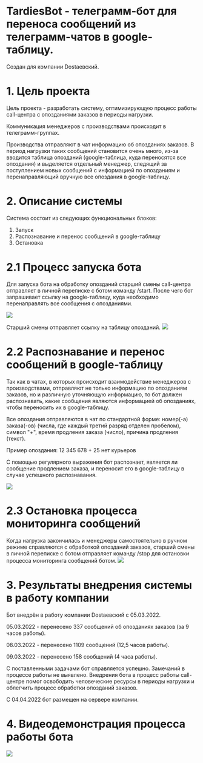 # TardiesBot - телеграмм-бот для переноса сообщений из телеграмм-чатов в google-таблицу.
Создан для компании Dostaевский.

# 1. Цель проекта

Цель проекта - разработать систему, оптимизирующую процесс работы call-центра с опозданиями заказов в периоды нагрузки.

Коммуникация менеджеров с производствами происходит в телеграмм-группах.

Производства отправляют в чат информацию об опозданиях заказов.
В период нагрузки таких сообщений становится очень много, из-за вводится таблица опозданий (google-таблица, куда переносятся все опоздания) и выделяется отдельный менеджер, следящий за поступлением новых сообщений с информацией по опозданиям и перенаправляющий вручную все опоздания в google-таблицу. 

# 2. Описание системы

Система состоит из следующих функциональных блоков:
1. Запуск
2. Распознавание и перенос сообщений в google-таблицу
3. Остановка

# 2.1 Процесс запуска бота

Для запуска бота на обработку опозданий старший смены call-центра отправляет в личной переписке с ботом команду /start. После чего бот запрашивает ссылку на google-таблицу, куда необходимо перенаправлять все сообщения с опозданиями.

<img src="https://sun9-4.userapi.com/impg/zj_AjC6SQ-8zPdbznjkZLsd1cQVnGeo7GgEg1g/68ydsQ_pCLY.jpg?size=537x103&quality=96&sign=9da2476708fff43136a823e28e4319b9&type=album"/>

Старший смены отправляет ссылку на таблицу опозданий.
<img src="https://sun9-3.userapi.com/impg/uhz9P0tLwykmtEZ4oKMREIFXo2TNBFNFnl04Nw/KrljYdYTdzs.jpg?size=665x327&quality=96&sign=8bc6b578c6a81beccd48e75ededc7b77&type=album"/>

# 2.2 Распознавание и перенос сообщений в google-таблицу

Так как в чатах, в которых происходит взаимодействие менеджеров с производствами, отправляют не только информацию по опозданиям заказов, но и различную уточняющую информацию, то бот должен распознавать, какие сообщения являются информацией об опозданиях, чтобы переносить их в google-таблицу.

Все опоздания отправляются в чат по стандартной форме: номер(-а) заказа(-ов) (числа, где каждый третий разряд отделен пробелом), символ "+", время продления заказа (число), причина продления (текст).

Пример опоздания: 12 345 678 + 25 нет курьеров

С помощью регулярного выражения бот распознает, является ли сообщение продлением заказа, и переносит его в google-таблицу в случае успешного распознавания.

<img src="https://sun9-78.userapi.com/impg/m3IMGCNXCT6Xz1iHTDzgIO8iK9RASu13rLNVdQ/QJ0iPwWP_eI.jpg?size=655x636&quality=96&sign=d643ef83935e7c84a807755e19f096fb&type=album"/>

# 2.3 Остановка процесса мониторинга сообщений
Когда нагрузка закончилась и менеджеры самостоятельно в ручном режиме справляются с обработкой опозданий заказов, старший смены в личной переписке с ботом отправляет команду /stop для остановки процесса мониторинга сообщений ботом.
<img src="https://sun9-80.userapi.com/impg/PKZZN2PZk5MfvxkUP4Y5llGxtqvPRiZjPLMp0A/SBNtUMWP3pw.jpg?size=297x107&quality=96&sign=9c76062d86e9fae30fcfbc2371a89584&type=album"/>

# 3. Результаты внедрения системы в работу компании
Бот внедрён в работу компании Dostaевский с 05.03.2022.

05.03.2022 - перенесено 337 сообщений об опозданиях заказов (за 9 часов работы).

08.03.2022 - перенесено 1109 сообщений (12,5 часов работы).

09.03.2022 - перенесено 158 сообщений (4 часа работы).

С поставленными задачами бот справляется успешно. Замечаний в процессе работы не выявлено. Внедрения бота в процесс работы call-центре помог освободить человеческие ресурсы в периоды нагрузки и облегчить процесс обработки опозданий заказов.

С 04.04.2022 бот размещен на сервере компании.

# 4. Видеодемонстрация процесса работы бота

<a href="http://www.youtube.com/watch?feature=player_embedded&v=taKrnYzYIKE" target="_blank"><img src="http://img.youtube.com/vi/taKrnYzYIKE/0.jpg"/></a>
